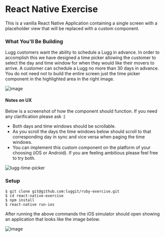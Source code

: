 # React Native Exercise

This is a vanilla React Native Application containing a single screen with a placeholder view that will be replaced with a custom component.

### What You'll Be Building

Lugg customers want the ability to schedule a Lugg in advance. In order to accomplish this we have designed a time picker allowing the customer to select the day and time window for when they would like their movers to arrive. A customer can schedule a Lugg no more than 30 days in advance. You do not need not to build the entire screen just the time picker component in the highlighted area in the right image.

![image](https://cloud.githubusercontent.com/assets/59875/18215276/4bcc5f52-7105-11e6-8cfe-ce631eaab9fb.png)

#### Notes on UX

Below is a screenshot of how the component should function. If you need any clarification please ask :)

- Both days and time windows should be scrollable.
- As you scroll the days the time windows below should scroll to that corresponding day in sync and vice versa when paging the time windows.
- You can implement this custom component on the platform of your choosing (iOS or Android). If you are feeling ambitious please feel free to try both.

![lugg-time-picker](https://cloud.githubusercontent.com/assets/59875/18221695/e69c7a5e-7136-11e6-89e9-56e6ba3acc17.gif)

### Setup
```shell
$ git clone git@github.com:luggit/ruby-exercise.git
$ cd react-native-exercise
$ npm install
$ react-native run-ios
```

After running the above commands the iOS simulator should open showing an application that looks like the image below.

![image](https://cloud.githubusercontent.com/assets/59875/18214822/853af692-7103-11e6-9555-26fabe7f8c72.png)

